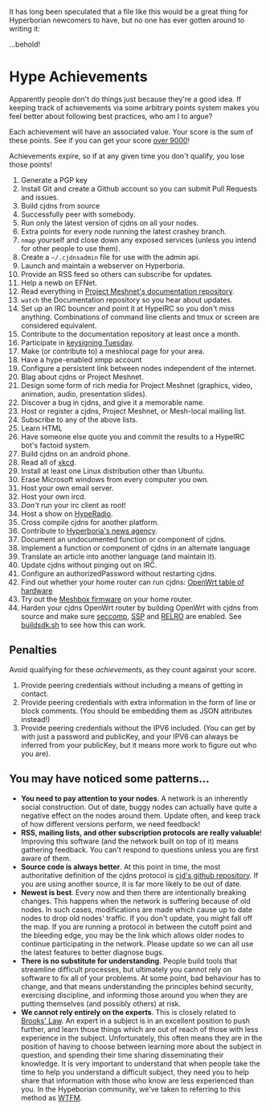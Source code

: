 It has long been speculated that a file like this would be a great thing for Hyperborian newcomers to have, but no one has ever gotten around to writing it:

...behold!

# Hype Achievements

Apparently people don't do things just because they're a good idea. If keeping track of achievements via some arbitrary points system makes you feel better about following best practices, who am I to argue?

Each achievement will have an associated value. Your score is the sum of these points. See if you can get your score [over 9000](http://knowyourmeme.com/memes/its-over-9000)!

Achievements expire, so if at any given time you don't qualify, you lose those points!

1. Generate a PGP key
2. Install Git and create a Github account so you can submit Pull Requests and issues.
3. Build cjdns from source
4. Successfully peer with somebody.
5. Run only the latest version of cjdns on all your nodes.
6. Extra points for every node running the latest crashey branch.
7. `nmap` yourself and close down any exposed services (unless you intend for other people to use them).
8. Create a `~/.cjdnsadmin` file for use with the admin api.
9. Launch and maintain a webserver on Hyperboria.
10. Provide an RSS feed so others can subscribe for updates.
11. Help a newb on EFNet.
12. Read everything in [Project Meshnet's documentation repository](https://github.com/projectmeshnet/documentation).
13. `watch` the Documentation repository so you hear about updates.
14. Set up an IRC bouncer and point it at HypeIRC so you don't miss anything. Combinations of command line clients and tmux or screen are considered equivalent.
15. Contribute to the documentation repository at least once a month.
16. Participate in [keysigning Tuesday](#).
17. Make (or contribute to) a meshlocal page for your area.
18. Have a hype-enabled xmpp account
19. Configure a persistent link between nodes independent of the internet.
20. Blag about cjdns or Project Meshnet.
21. Design some form of rich media for Project Meshnet (graphics, video, animation, audio, presentation slides).
22. Discover a bug in cjdns, and give it a memorable name.
23. Host or register a cjdns, Project Meshnet, or Mesh-local mailing list.
24. Subscribe to any of the above lists.
25. Learn HTML
26. Have someone else quote you and commit the results to a HypeIRC bot's factoid system.
27. Build cjdns on an android phone.
28. Read all of [xkcd](http://xkcd.com/).
29. Install at least one Linux distribution other than Ubuntu.
30. Erase Microsoft windows from every computer you own.
31. Host your own email server.
32. Host your own ircd.
33. _Don't_ run your irc client as root!
34. Host a show on [HypeRadio](http://radio.cynical.us/hostashow.html).
35. Cross compile cjdns for another platform.
36. Contribute to [Hyperboria's news agency](http://news.hyperboria.net/).
37. Document an undocumented function or component of cjdns.
38. Implement a function or component of cjdns in an alternate language
39. Translate an article into another language (and maintain it).
40. Update cjdns without pinging out on IRC.
41. Configure an authorizedPassword without restarting cjdns.
42. Find out whether your home router can run cjdns: [OpenWrt table of hardware](http://wiki.openwrt.org/toh/start)
43. Try out the [Meshbox firmware](https://github.com/seattlemeshnet/meshbox) on your home router.
44. Harden your cjdns OpenWrt router by building OpenWrt with cjdns from source and make sure [seccomp](http://lwn.net/Articles/475043/), [SSP](http://lwn.net/Articles/584225/) and [RELRO](http://tk-blog.blogspot.de/2009/02/relro-not-so-well-known-memory.html) are enabled. See [buildsdk.sh](https://github.com/SeattleMeshnet/meshbox/blob/master/buildsdk.sh) to see how this can work.

## Penalties

Avoid qualifying for these _achievements_, as they count against your score.

1. Provide peering credentials without including a means of getting in contact.
2. Provide peering credentials with extra information in the form of line or block comments. (You should be embedding them as JSON attributes instead!)
3. Provide peering credentials without the IPV6 included. (You can get by with just a password and publicKey, and your IPV6 can always be inferred from your publicKey, but it means more work to figure out who you are).


## You may have noticed some patterns...

* **You need to pay attention to your nodes**. A network is an inherently social construction. Out of date, buggy nodes can actually have quite a negative effect on the nodes around them. Update often, and keep track of how different versions perform, we need feedback!
* **RSS, mailing lists, and other subscription protocols are really valuable**! Improving this software (and the network built on top of it) means gathering feedback. You can't respond to questions unless you are first aware of them.
* **Source code is always better**. At this point in time, the most authoritative definition of the cjdns protocol is [cjd's github repository](https://github.com/cjdelisle/cjdns). If you are using another source, it is far more likely to be out of date.
* **Newest is best**. Every now and then there are intentionally breaking changes. This happens when the network is suffering because of old nodes. In such cases, modifications are made which cause up to date nodes to drop old nodes' traffic. If you don't update, you might fall off the map. If you are running a protocol in between the cutoff point and the bleeding edge, you may be the link which allows older nodes to continue participating in the network. Please update so we can all use the latest features to better diagnose bugs.
* **There is no substitute for understanding**. People build tools that streamline difficult processes, but ultimately you cannot rely on software to fix all of your problems. At some point, bad behaviour has to change, and that means understanding the principles behind security, exercising discipline, and informing those around you when they are putting themselves (and possibly others) at risk.
* **We cannot rely entirely on the experts**. This is closely related to [Brooks' Law](http://en.wikipedia.org/wiki/Brooks%27s_law). An expert in a subject is in an excellent position to push further, and learn those things which are out of reach of those with less experience in the subject. Unfortunately, this often means they are in the position of having to choose between learning more about the subject in question, and spending their time sharing disseminating their knowledge. It is very important to understand that when people take the time to help you understand a difficult subject, they need you to help share that information with those who know are less experienced than you. In the Hypeborian community, we've taken to referring to this method as [WTFM](http://www.roaming-initiative.com/blog/posts/wtfm).
